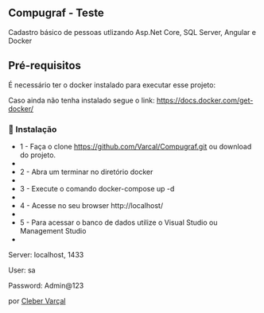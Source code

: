 ## Compugraf - Teste

Cadastro básico de pessoas utlizando Asp.Net Core, SQL Server, Angular e Docker

## Pré-requisitos

É necessário ter o docker instalado para executar esse projeto:

Caso ainda não tenha instalado segue o link: https://docs.docker.com/get-docker/

### 🔧 Instalação

* 1 - Faça o clone https://github.com/Varcal/Compugraf.git ou download do projeto.
* 
* 2 - Abra um terminar no diretório docker
* 
* 3 - Execute o comando docker-compose up -d
* 
* 4 - Acesse no seu browser http://localhost/
* 
* 5 - Para acessar o banco de dados utilize o Visual Studio ou Management Studio
* 
Server: localhost, 1433

User: sa

Password: Admin@123


por [Cleber Varçal](https://github.com/varcal)
